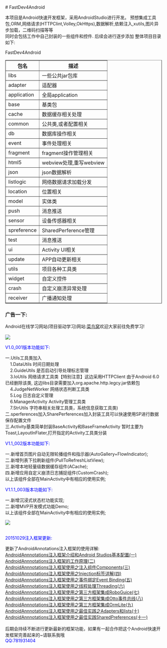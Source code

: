<p># FastDev4Android</p>
本项目是Android快速开发框架，采用AndroidStudio进行开发。
预想集成工具包,ORM,网络请求(HTTPClint,Volley,OkHttps),数据解析,依赖注入,xutils,图片异步加载，二维码扫描等等<br>
同时会包括工作中自己封装的一些组件和控件.
后续会进行逐步添加
整体项目目录如下:
<p>FastDev4Android</p>
<table border="1" cellspacing="1" style="border-collapse:collapse">
    <tr>
        <th>包名</th><th>描述</th>
    </tr>
    <tr><td>libs</td> <td>一些公共jar包库</td></tr>
    <tr><td>adapter</td><td>适配器</td></tr>
    <tr><td>application</td><td>全局application</td></tr>
    <tr><td>base</td><td>基类包</td></tr>
    <tr><td>cache</td><td>数据缓存相关处理</td></tr>
    <tr><td>common</td><td>公共类,或者配置相关</td></tr>
    <tr><td>db</td><td>数据库操作相关</td></tr>
    <tr><td>event</td><td>事件处理相关</td></tr>
    <tr><td>fragment</td><td>fragment操作管理相关</td></tr>
    <tr><td>html5</td><td>webview处理,重写webview</td></tr>
    <tr><td>json</td><td>json数据解析</td></tr>
    <tr><td>listlogic</td><td>网络数据请求加载分发</td></tr>
    <tr><td>location</td><td>位置相关</td></tr>
    <tr><td>model</td><td>实体类</td></tr>
    <tr><td>push</td><td>消息推送</td></tr>
    <tr><td>sensor</td><td>设备传感器相关</td></tr>
    <tr><td>spreference</td><td>SharedPerference管理</td></tr>
    <tr><td>test</td><td>消息推送</td></tr>
    <tr><td>ui</td><td>Activity UI相关</td></tr>
    <tr><td>update</td><td>APP自动更新相关</td></tr>
    <tr><td>utils</td><td>项目各种工具类</td></tr>
    <tr><td>widget</td><td>自定义控件</td></tr>
    <tr><td>crash</td><td>自定义崩溃异常处理</td></tr>
    <tr><td>receiver</td><td>广播通知处理</td></tr>
</table>
<h3>广告一下:</h3>
Android在线学习网站(项目驱动学习)网站:<a href="http://www.cniao5.com/">菜鸟窝</a>欢迎大家前往免费学习!<br><br>
<a href="http://www.cniao5.com/clazz/yaya.html" target="_blank"><img src="http://img2.xxh.cc:8080/images/mall/yaya.png"/></a><br/>
<p><a href="http://blog.csdn.net/developer_jiangqq" style="text-decoration: none;"  target="_blank"><span style="color:blue;">V1.0_001版本功能如下:</span></a></p>
一.Utils工具类加入<br/>
&nbsp;&nbsp;&nbsp;&nbsp;1.DataUtils 时间日期处理<br/>
&nbsp;&nbsp;&nbsp;&nbsp;2.GuideUtils 是否启动引导处理标志管理<br/>
&nbsp;&nbsp;&nbsp;&nbsp;3.IoUtils 网络请求工具类【特别注意】这边采用HTTPClient 由于Android 6.0已经删除该类,
这边libs目录需要加入org.apache.http.legcy.jar依赖包<br/>
&nbsp;&nbsp;&nbsp;&nbsp;4.JudgeNetWorker 网络状态判断工具类<br/>
&nbsp;&nbsp;&nbsp;&nbsp;5.Log 日志自定义管理<br/>
&nbsp;&nbsp;&nbsp;&nbsp;6.ManagerActivity Activity管理工具类<br/>
&nbsp;&nbsp;&nbsp;&nbsp;7.StrUtils 字符串相关处理工具类，系统信息获取工具类)<br/>
二.sperferences加入SharePerferences加入封装工具可以快速使用SP进行数据保存配置文件<br/>
三.Activity基类简单封装BaseActivity和BaseFrameActivity 暂时主要为Toast,LayoutInFlater,打开指定的Activity工具类分装<br/>

<p><a href="http://blog.csdn.net/developer_jiangqq" style="text-decoration: none;"  target="_blank"><span style="color:blue;">V1.1_002版本功能如下:</span></a></p>
一.新增首页图片自动无限轮播组件和指示器(AutoGallery+FlowIndicator);<br/>
二.新增列表下拉刷新组件(PullToRefreshListView);<br/>
三.新增本地轻量级数据缓存组件(ACache);<br/>
四.新增应用自定义崩溃日志捕捉组件(CustomCrash);<br/>
以上该组件全部在MainActivity中有相应的使用实例;<br/>

<p><a href="http://blog.csdn.net/developer_jiangqq" style="text-decoration: none;"  target="_blank"><span style="color:blue;">V1.1.1_003版本功能如下:</span></a></p>
一.新增沉浸式状态栏功能实现;<br/>
二.新增MVP开发模式功能Demo;<br/>
以上该组件全部在MainActivity中有相应的使用实例;<br/>

<img src="http://img.blog.csdn.net/20151027203315049"/><br/><br/>

<p><a href="http://blog.csdn.net/developer_jiangqq" style="text-decoration: none;"  target="_blank"><span style="color:blue;">20151029注入框架更新:</span></a></p>
更新了AndroidAnnotations注入框架的使用详解:</br>
<a href="http://blog.csdn.net/developer_jiangqq/article/details/49468923">AndroidAnnnotations注入框架介绍和Android Studios基本配置(一)</a></br>
<a href="http://blog.csdn.net/developer_jiangqq/article/details/49471543">AndroidAnnnotations注入框架的工作原理(二)</a></br>
<a href="http://blog.csdn.net/developer_jiangqq/article/details/49490083">AndroidAnnnotations注入框架使用之注入组件Components(三)</a></br>
<a href="http://blog.csdn.net/developer_jiangqq/article/details/49497955">AndroidAnnnotations注入框架使用之Injection标签详解(四)</a></br>
<a href="http://blog.csdn.net/developer_jiangqq/article/details/49512513">AndroidAnnnotations注入框架使用之事件绑定Event Binding(五)</a></br>
<a href="http://blog.csdn.net/developer_jiangqq/article/details/49518299">AndroidAnnnotations注入框架使用之线程处理Threading(六)</a></br>
<a href="http://blog.csdn.net/developer_jiangqq/article/details/49530307">AndroidAnnnotations注入框架使用之第三方框架集成RoboGuice(七)</a></br>
<a href="http://blog.csdn.net/developer_jiangqq/article/details/49530731">AndroidAnnnotations注入框架使用之第三方框架集成Otto事件总线(八)</a></br>
<a href="http://blog.csdn.net/developer_jiangqq/article/details/49530971">AndroidAnnnotations注入框架使用之第三方框架集成OrmLite(九)</a></br>
<a href="http://blog.csdn.net/developer_jiangqq/article/details/49531669">AndroidAnnnotations注入框架使用之最佳实践之Adapters和lists(十)</a></br>
<a href="http://blog.csdn.net/developer_jiangqq/article/details/49583487">AndroidAnnnotations注入框架使用之最佳实践SharedPreferences(十一)</a></br>
<br/>
后期会持续不断进行更新最新的框架功能，如果有一起合作把这个Android快速开发框架完善起来的~请联系我哦<br/>
<a href="http://blog.csdn.net/developer_jiangqq" style="text-decoration: none;"  target="_blank"><span style="color:blue;">QQ:781931404</span></a><br/>
<br/>

